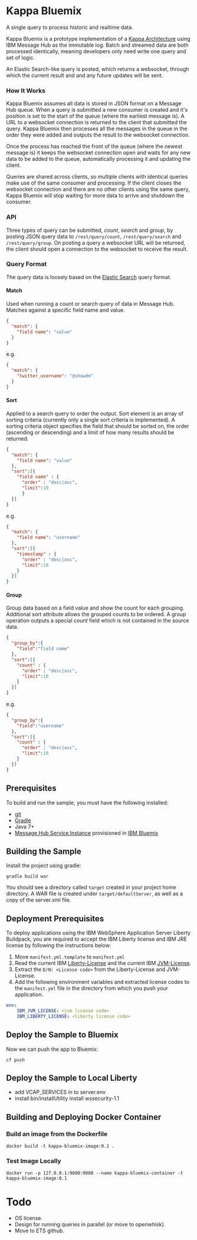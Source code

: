 # Kappa Bluemix
A single query to process historic and realtime data.

Kappa Bluemix is a prototype implementation of a [Kappa Architecture](http://milinda.pathirage.org/kappa-architecture.com/)  using IBM Message Hub as the immutable log. Batch and streamed data are both processed identically, meaning developers only need write one query and set of logic.

An Elastic Search-like query is posted, which returns a websocket, through which the current result and and any future updates will be sent.

### How It Works
Kappa Bluemix assumes all data is stored in JSON format on a Message Hub queue. When a query is submitted a new consumer is created and it's position is set to the start of the queue (where the earliest message is). A URL to a websocket connection is returned to the client that submitted the query. Kappa Bluemix then processes all the messages in the queue in the order they were added and outputs the result to the websocket connection.  

Once the process has reached the front of the queue (where the newest message is) it keeps the websocket connection open and waits for any new data to be added to the queue, automatically processing it and updating the client.

Queries are shared across clients, so multiple clients with identical queries make use of the same consumer and processing. If the client closes the websocket connection and there are no other clients using the same query, Kappa Bluemix will stop waiting for more data to arrive and shutdown the consumer.

### API
Three types of query can be submitted, *count*, *search* and *group*, by posting JSON query data to ```/rest/query/count```, ```/rest/query/search``` and ```/rest/query/group```. On posting a query a websocket URL will be returned, the client should open a connection to the websocket to receive the result.

### Query Format
The query data is loosely based on the [Elastic Search](https://www.elastic.co/guide/en/elasticsearch/reference/current/_introducing_the_query_language.html) query format.

#### Match
Used when running a count or search query of data in Message Hub. Matches against a specific field name and value.
```json
{
  "match": {
    "field name": "value"
  }
}
```

e.g.
```json
{
  "match": {
    "twitter_username": "@shawdm"
  }
}
```

#### Sort
Applied to a search query to order the output. Sort element is an array of sorting criteria (currently only a single sort criteria is implemented). A sorting criteria object specifies the field that should be sorted on, the order (ascending or descending) and a limit of how many results should be returned.
```json
{
  "match": {
    "field name": "value"
  },
  "sort":[{
    "field name" : {
      "order" : "desc|asc",
      "limit":10
      }
  }]
}
```

e.g.
```json
{
  "match": {
    "field name": "username"
  },
  "sort":[{
    "timestamp" : {
      "order" : "desc|asc",
      "limit":10
    }
  }]
}
```

#### Group
Group data based on a field value and show the count for each grouping.  Additional sort attribute allows the grouped counts to be ordered.  A group operation outputs a special *count* field which is not contained in the source data.

```json
{
  "group_by":{
    "field":"field name"
  },
  "sort":[{
    "count" : {
      "order" : "desc|asc",
      "limit":10
    }
  }]
}
```

e.g.

```json
{
  "group_by":{
    "field":"username"
  },
  "sort":[{
    "count" : {
      "order" : "desc|asc",
      "limit":10
    }
  }]
}
```


## Prerequisites
To build and run the sample, you must have the following installed:
* [git](https://git-scm.com/)
* [Gradle](https://gradle.org/)
* Java 7+
* [Message Hub Service Instance](https://console.ng.bluemix.net/catalog/services/message-hub/) provisioned in [IBM Bluemix](https://console.ng.bluemix.net/)

## Building the Sample
Install the project using gradle:

```shell
gradle build war
 ```

You should see a directory called `target` created in your project home directory. A WAR file is created under `target/defaultServer`, as well as a copy of the server.xml file.

## Deployment Prerequisites
To deploy applications using the IBM WebSphere Application Server Liberty Buildpack, you are required to accept the IBM Liberty license and IBM JRE license by following the instructions below:

1. Move `manifest.yml.template` to `manifest.yml`
2. Read the current IBM [Liberty-License](http://public.dhe.ibm.com/ibmdl/export/pub/software/websphere/wasdev/downloads/wlp/8.5.5.7/lafiles/runtime/en.html) and the current IBM [JVM-License](http://www14.software.ibm.com/cgi-bin/weblap/lap.pl?la_formnum=&li_formnum=L-JWOD-9SYNCP&title=IBM%C2%AE+SDK%2C+Java+Technology+Edition%2C+Version+8.0&l=en).
3. Extract the `D/N: <License code>` from the Liberty-License and JVM-License.
4. Add the following environment variables and extracted license codes to the `manifest.yml` file in the directory from which you push your application.

```yaml
env:
    IBM_JVM_LICENSE: <jvm license code>
    IBM_LIBERTY_LICENSE: <liberty license code>
```

## Deploy the Sample to Bluemix
Now we can push the app to Bluemix:
```shell
cf push
 ```

## Deploy the Sample to Local Liberty
* add VCAP_SERVICES in to server.env
* install bin/installUtility install wssecurity-1.1

## Building and Deploying Docker Container

### Build an image from the Dockerfile
```docker build -t kappa-bluemix-image:0.1 .```

### Test Image Locally
```docker run -p 127.0.0.1:9080:9080 --name kappa-bluemix-container -t kappa-bluemix-image:0.1```

# Todo
* OS license.
* Design for running queries in parallel (or move to openwhisk).
* Move to ETS github.
